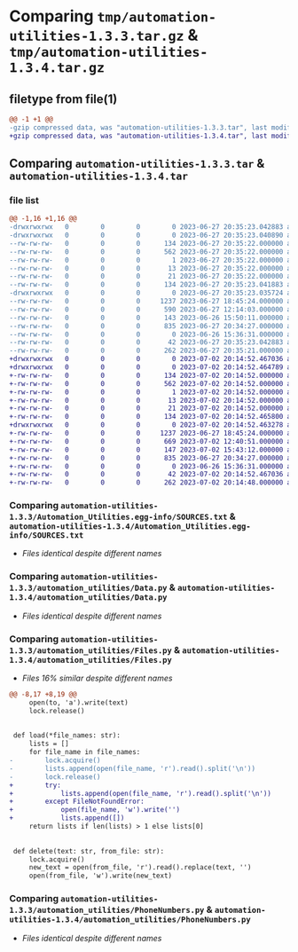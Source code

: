 # Comparing `tmp/automation-utilities-1.3.3.tar.gz` & `tmp/automation-utilities-1.3.4.tar.gz`

## filetype from file(1)

```diff
@@ -1 +1 @@
-gzip compressed data, was "automation-utilities-1.3.3.tar", last modified: Tue Jun 27 20:35:23 2023, max compression
+gzip compressed data, was "automation-utilities-1.3.4.tar", last modified: Sun Jul  2 20:14:52 2023, max compression
```

## Comparing `automation-utilities-1.3.3.tar` & `automation-utilities-1.3.4.tar`

### file list

```diff
@@ -1,16 +1,16 @@
-drwxrwxrwx   0        0        0        0 2023-06-27 20:35:23.042883 automation-utilities-1.3.3/
-drwxrwxrwx   0        0        0        0 2023-06-27 20:35:23.040890 automation-utilities-1.3.3/Automation_Utilities.egg-info/
--rw-rw-rw-   0        0        0      134 2023-06-27 20:35:22.000000 automation-utilities-1.3.3/Automation_Utilities.egg-info/PKG-INFO
--rw-rw-rw-   0        0        0      562 2023-06-27 20:35:22.000000 automation-utilities-1.3.3/Automation_Utilities.egg-info/SOURCES.txt
--rw-rw-rw-   0        0        0        1 2023-06-27 20:35:22.000000 automation-utilities-1.3.3/Automation_Utilities.egg-info/dependency_links.txt
--rw-rw-rw-   0        0        0       13 2023-06-27 20:35:22.000000 automation-utilities-1.3.3/Automation_Utilities.egg-info/requires.txt
--rw-rw-rw-   0        0        0       21 2023-06-27 20:35:22.000000 automation-utilities-1.3.3/Automation_Utilities.egg-info/top_level.txt
--rw-rw-rw-   0        0        0      134 2023-06-27 20:35:23.041883 automation-utilities-1.3.3/PKG-INFO
-drwxrwxrwx   0        0        0        0 2023-06-27 20:35:23.035724 automation-utilities-1.3.3/automation_utilities/
--rw-rw-rw-   0        0        0     1237 2023-06-27 18:45:24.000000 automation-utilities-1.3.3/automation_utilities/Data.py
--rw-rw-rw-   0        0        0      590 2023-06-27 12:14:03.000000 automation-utilities-1.3.3/automation_utilities/Files.py
--rw-rw-rw-   0        0        0      143 2023-06-26 15:50:11.000000 automation-utilities-1.3.3/automation_utilities/Input.py
--rw-rw-rw-   0        0        0      835 2023-06-27 20:34:27.000000 automation-utilities-1.3.3/automation_utilities/PhoneNumbers.py
--rw-rw-rw-   0        0        0        0 2023-06-26 15:36:31.000000 automation-utilities-1.3.3/automation_utilities/__init__.py
--rw-rw-rw-   0        0        0       42 2023-06-27 20:35:23.042883 automation-utilities-1.3.3/setup.cfg
--rw-rw-rw-   0        0        0      262 2023-06-27 20:35:21.000000 automation-utilities-1.3.3/setup.py
+drwxrwxrwx   0        0        0        0 2023-07-02 20:14:52.467036 automation-utilities-1.3.4/
+drwxrwxrwx   0        0        0        0 2023-07-02 20:14:52.464789 automation-utilities-1.3.4/Automation_Utilities.egg-info/
+-rw-rw-rw-   0        0        0      134 2023-07-02 20:14:52.000000 automation-utilities-1.3.4/Automation_Utilities.egg-info/PKG-INFO
+-rw-rw-rw-   0        0        0      562 2023-07-02 20:14:52.000000 automation-utilities-1.3.4/Automation_Utilities.egg-info/SOURCES.txt
+-rw-rw-rw-   0        0        0        1 2023-07-02 20:14:52.000000 automation-utilities-1.3.4/Automation_Utilities.egg-info/dependency_links.txt
+-rw-rw-rw-   0        0        0       13 2023-07-02 20:14:52.000000 automation-utilities-1.3.4/Automation_Utilities.egg-info/requires.txt
+-rw-rw-rw-   0        0        0       21 2023-07-02 20:14:52.000000 automation-utilities-1.3.4/Automation_Utilities.egg-info/top_level.txt
+-rw-rw-rw-   0        0        0      134 2023-07-02 20:14:52.465800 automation-utilities-1.3.4/PKG-INFO
+drwxrwxrwx   0        0        0        0 2023-07-02 20:14:52.463278 automation-utilities-1.3.4/automation_utilities/
+-rw-rw-rw-   0        0        0     1237 2023-06-27 18:45:24.000000 automation-utilities-1.3.4/automation_utilities/Data.py
+-rw-rw-rw-   0        0        0      669 2023-07-02 12:40:51.000000 automation-utilities-1.3.4/automation_utilities/Files.py
+-rw-rw-rw-   0        0        0      147 2023-07-02 15:43:12.000000 automation-utilities-1.3.4/automation_utilities/Input.py
+-rw-rw-rw-   0        0        0      835 2023-06-27 20:34:27.000000 automation-utilities-1.3.4/automation_utilities/PhoneNumbers.py
+-rw-rw-rw-   0        0        0        0 2023-06-26 15:36:31.000000 automation-utilities-1.3.4/automation_utilities/__init__.py
+-rw-rw-rw-   0        0        0       42 2023-07-02 20:14:52.467036 automation-utilities-1.3.4/setup.cfg
+-rw-rw-rw-   0        0        0      262 2023-07-02 20:14:48.000000 automation-utilities-1.3.4/setup.py
```

### Comparing `automation-utilities-1.3.3/Automation_Utilities.egg-info/SOURCES.txt` & `automation-utilities-1.3.4/Automation_Utilities.egg-info/SOURCES.txt`

 * *Files identical despite different names*

### Comparing `automation-utilities-1.3.3/automation_utilities/Data.py` & `automation-utilities-1.3.4/automation_utilities/Data.py`

 * *Files identical despite different names*

### Comparing `automation-utilities-1.3.3/automation_utilities/Files.py` & `automation-utilities-1.3.4/automation_utilities/Files.py`

 * *Files 16% similar despite different names*

```diff
@@ -8,17 +8,19 @@
     open(to, 'a').write(text)
     lock.release()
 
 
 def load(*file_names: str):
     lists = []
     for file_name in file_names:
-        lock.acquire()
-        lists.append(open(file_name, 'r').read().split('\n'))
-        lock.release()
+        try:
+            lists.append(open(file_name, 'r').read().split('\n'))
+        except FileNotFoundError:
+            open(file_name, 'w').write('')
+            lists.append([])
     return lists if len(lists) > 1 else lists[0]
 
 
 def delete(text: str, from_file: str):
     lock.acquire()
     new_text = open(from_file, 'r').read().replace(text, '')
     open(from_file, 'w').write(new_text)
```

### Comparing `automation-utilities-1.3.3/automation_utilities/PhoneNumbers.py` & `automation-utilities-1.3.4/automation_utilities/PhoneNumbers.py`

 * *Files identical despite different names*

